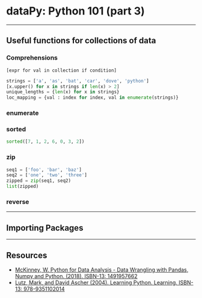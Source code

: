 # dataPy: Python 101 (part 3)

<hr>

## Useful functions for collections of data

### Comprehensions

```[expr for val in collection if condition]```

```python
strings = ['a', 'as', 'bat', 'car', 'dove', 'python']
[x.upper() for x in strings if len(x) > 2]
unique_lengths = {len(x) for x in strings}
loc_mapping = {val : index for index, val in enumerate(strings)}
```

### enumerate

### sorted

```python
sorted([7, 1, 2, 6, 0, 3, 2])
```

### zip

```python
seq1 = ['foo', 'bar', 'baz']
seq2 = ['one', 'two', 'three']
zipped = zip(seq1, seq2)
list(zipped)
```

### reverse

<hr>

## Importing Packages

<hr>

##  Resources

* [McKinney, W. Python for Data Analysis - Data Wrangling with Pandas, Numpy and Python. (2018). ISBN-13: 1491957662](https://www.amazon.com/Python-Data-Analysis-Wrangling-IPython/dp/1491957662/ref=asc_df_1491957662/?tag=hyprod-20&linkCode=df0&hvadid=312140868236&hvpos=1o1&hvnetw=g&hvrand=6431209822672155744&hvpone=&hvptwo=&hvqmt=&hvdev=c&hvdvcmdl=&hvlocint=&hvlocphy=9032076&hvtargid=pla-396828636441&psc=1)
* [Lutz, Mark, and David Ascher (2004). Learning Python. Learning. ISBN-13: 978-9351102014](http://books.google.com/books?hl=en&amp;lr=&amp;id=ftA0yk1Z92wC&amp;oi=fnd&amp;pg=PT16&amp;dq=Learning+Python&amp;ots=FzKMS8tOZC&amp;sig=2ZEqAODN6tUtsrczbwbqKeTSp60)
